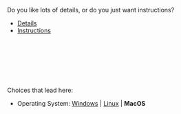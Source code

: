 
Do you like lots of details, or do you just want instructions?



- [Details](start3_osmac_depthd.md)
- [Instructions](start3_osmac_depthi.md)


<br><br><br>
------
Choices that lead here:
- Operating System: [Windows](start2_oswin.md) | [Linux](start2_oslinux.md) | **MacOS**

